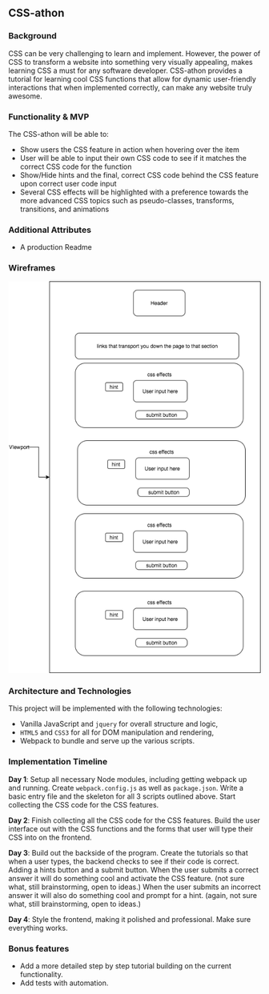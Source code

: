 ## CSS-athon

### Background

CSS can be very challenging to learn and implement. However, the power of CSS to transform a website into something very visually appealing, makes learning CSS a must for any software developer. CSS-athon provides a tutorial for learning cool CSS functions that allow for dynamic user-friendly interactions that when implemented correctly, can make any website truly awesome.

### Functionality & MVP

The CSS-athon will be able to:

-  Show users the CSS feature in action when hovering over the item
-  User will be able to input their own CSS code to see if it matches the correct CSS code for the function
-  Show/Hide hints and the final, correct CSS code behind the CSS feature upon correct user code input
-  Several CSS effects will be highlighted with a preference towards the more advanced CSS topics such as pseudo-classes, transforms, transitions, and animations

### Additional Attributes
-  A production Readme


### Wireframes


![wireframes](./JavaScript_project_wireframe.png)

### Architecture and Technologies

This project will be implemented with the following technologies:

- Vanilla JavaScript and `jquery` for overall structure and logic,
- `HTML5` and `CSS3` for all for DOM manipulation and rendering,
- Webpack to bundle and serve up the various scripts.

### Implementation Timeline

**Day 1**: Setup all necessary Node modules, including getting webpack up and running.  Create `webpack.config.js` as well as `package.json`.  Write a basic entry file and the skeleton for all 3 scripts outlined above. Start collecting the CSS code for the CSS features.

**Day 2**: Finish collecting all the CSS code for the CSS features. Build the user interface out with the CSS functions and the forms that user will type their CSS into on the frontend.

**Day 3**: Build out the backside of the program. Create the tutorials so that when a user types, the backend checks to see if their code is correct. Adding a hints button and a submit button. When the user submits a correct answer it will do something cool and activate the CSS feature. (not sure what, still brainstorming, open to ideas.) When the user submits an incorrect answer it will also do something cool and prompt for a hint. (again, not sure what, still brainstorming, open to ideas.) 

**Day 4**: Style the frontend, making it polished and professional. Make sure everything works.


### Bonus features

- Add a more detailed step by step tutorial building on the current functionality.
- Add tests with automation.
